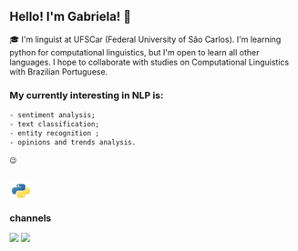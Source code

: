 ## Hello! I'm Gabriela! 👋

🎓 I'm linguist at UFSCar (Federal University of São Carlos). I'm learning python for computational linguistics, but I'm open to learn all other languages.
I hope to collaborate with studies on Computational Linguistics with Brazilian Portuguese.


### My currently interesting in NLP is:
    - sentiment analysis;
    - text classification;
    - entity recognition ;
    - opinions and trends analysis.
    
    😉

</div>   
<div style="display: inline_block"><br>
  <img align="center" alt="Gaybs-Python" height="30" width="40" src="https://raw.githubusercontent.com/devicons/devicon/master/icons/python/python-original.svg">
   
</div>

  
  
  ### channels 
  
<div> 
  <a href="https://www.linkedin.com/in/gabriela-gimenez-787047a4/" target="_blank"><img src="https://img.shields.io/badge/-LinkedIn-%230077B5?style=for-the-badge&logo=linkedin&logoColor=white" target="_blank"></a> 
  <a href = "mailto:contato@gaybsgimenez.tech"><img src="https://img.shields.io/badge/-Gmail-%23333?style=for-the-badge&logo=gmail&logoColor=white" target="_blank"></a>
    
 
</div>
  
  
